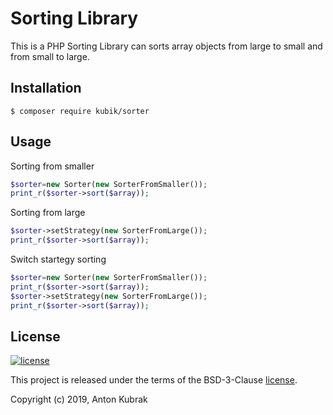 Sorting Library
===============
This is a PHP Sorting Library can sorts array objects from large to small and from small to large.

Installation
------------




```
$ composer require kubik/sorter
```
Usage
-----
Sorting from smaller
```php
$sorter=new Sorter(new SorterFromSmaller());
print_r($sorter->sort($array));
```
Sorting from large
```php
$sorter->setStrategy(new SorterFromLarge());
print_r($sorter->sort($array));
```
Switch startegy sorting
```php
$sorter=new Sorter(new SorterFromSmaller());
print_r($sorter->sort($array));
$sorter->setStrategy(new SorterFromLarge());
print_r($sorter->sort($array));
```




License
-------

[![license](https://img.shields.io/github/license/greeflas/default-project.svg)](LICENSE)

This project is released under the terms of the BSD-3-Clause [license](LICENSE).

Copyright (c) 2019, Anton Kubrak